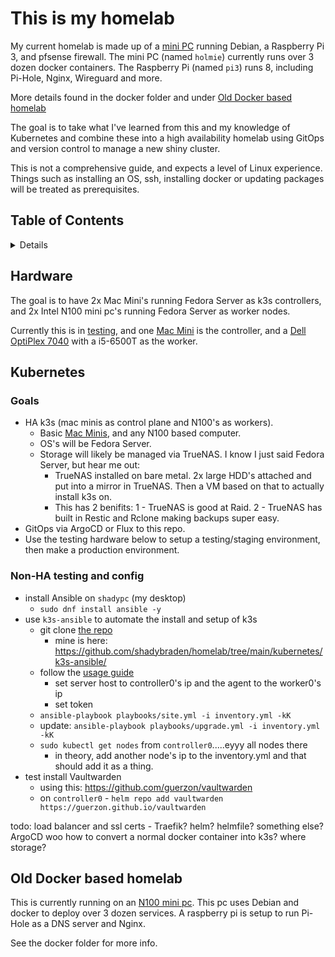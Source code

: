 # This is my homelab

My current homelab is made up of a [mini PC](https://aoostar.com/products/aoostar-r1-2bay-nas-intel-n100-mini-pc-with-w11-pro-lpddr4-16gb-ram-512gb-ssd) running Debian, a Raspberry Pi 3, and pfsense firewall. The mini PC (named `holmie`) currently runs over 3 dozen docker containers. The Raspberry Pi (named `pi3`) runs 8, including Pi-Hole, Nginx, Wireguard and more.

More details found in the docker folder and under [Old Docker based homelab](#Old-Docker-based-homelab)

The goal is to take what I've learned from this and my knowledge of Kubernetes and combine these into a high availability homelab using GitOps and version control to manage a new shiny cluster.

This is not a comprehensive guide, and expects a level of Linux experience. Things such as installing an OS, ssh, installing docker or updating packages will be treated as prerequisites. 

## Table of Contents

<details>

- [Hardware](#Hardware)

- [Kubernetes setup](#Kubernetes)

- [Old Docker based homelab](#Old-Docker-based-homelab)

</details>

## Hardware

The goal is to have 2x Mac Mini's running Fedora Server as k3s controllers, and 2x Intel N100 mini pc's running Fedora Server as worker nodes. 

Currently this is in [testing](#Non-HA-testing-and-config), and one [Mac Mini](https://support.apple.com/en-us/112588) is the controller, and a [Dell OptiPlex 7040](https://www.dell.com/support/manuals/en-us/optiplex-7040-desktop/opti7040mt_om-v1/specifications) with a i5-6500T as the worker.

## Kubernetes

### Goals

- HA k3s (mac minis as control plane and N100's as workers).
    - Basic [Mac Minis](https://support.apple.com/en-us/112588), and any N100 based computer.
    - OS's will be Fedora Server.
    - Storage will likely be managed via TrueNAS. I know I just said Fedora Server, but hear me out:
        - TrueNAS installed on bare metal. 2x large HDD's attached and put into a mirror in TrueNAS. Then a VM based on that to actually install k3s on.
        - This has 2 benifits: 1 - TrueNAS is good at Raid. 2 - TrueNAS has built in Restic and Rclone making backups super easy.
- GitOps via ArgoCD or Flux to this repo.
- Use the testing hardware below to setup a testing/staging environment, then make a production environment. 

### Non-HA testing and config

- install Ansible on `shadypc` (my desktop)
	- `sudo dnf install ansible -y` 
- use `k3s-ansible` to automate the install and setup of k3s
	- git clone [the repo](https://github.com/k3s-io/k3s-ansible) 
		- mine is here: https://github.com/shadybraden/homelab/tree/main/kubernetes/k3s-ansible/
	- follow the [usage guide](https://github.com/k3s-io/k3s-ansible?tab=readme-ov-file#usage) 
		- set server host to controller0's ip and the agent to the worker0's ip
		- set token
	- `ansible-playbook playbooks/site.yml -i inventory.yml -kK`
	- update: `ansible-playbook playbooks/upgrade.yml -i inventory.yml -kK`
	- `sudo kubectl get nodes` from `controller0`.....eyyy all nodes there
		- in theory, add another node's ip to the inventory.yml and that should add it as a thing.
- test install Vaultwarden
	- using this: https://github.com/guerzon/vaultwarden
	- on `controller0` - `helm repo add vaultwarden https://guerzon.github.io/vaultwarden`



todo:
load balancer and ssl certs - Traefik?
helm? helmfile? something else?
ArgoCD woo
how to convert a normal docker container into k3s? where storage?

## Old Docker based homelab

This is currently running on an [N100 mini pc](https://aoostar.com/products/aoostar-r1-2bay-nas-intel-n100-mini-pc-with-w11-pro-lpddr4-16gb-ram-512gb-ssd).
This pc uses Debian and docker to deploy over 3 dozen services.
A raspberry pi is setup to run Pi-Hole as a DNS server and Nginx.

See the docker folder for more info.